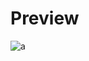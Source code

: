 # Preview 
![a](https://github.com/Eazvy/UILibs/blob/main/Librarys/Nightmares.fun/Screenshot%202022-11-29%20131919.png?raw=true)
